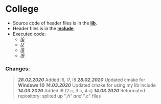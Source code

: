 # College

 * Source code of header files is in the [**lib**](https://github.com/katohawkei/College/blob/master/lib).
 * Header files is in the [**include**](https://github.com/katohawkei/College/blob/master/include).
 * Executed code:
    - [*l6*](https://github.com/katohawkei/College/blob/master/src/term2/l6)
    - [*l7*](https://github.com/katohawkei/College/blob/master/src/term2/l7)
    - [*l8*](https://github.com/katohawkei/College/blob/master/src/term2/l8)
    - [*l9*](https://github.com/katohawkei/College/blob/master/src/term2/l9/README.md)


### Changes:
  >***28.02.2020***     Added l6, l7, l8
  >***28.02.2020***     Updated cmake for **Windows 10**
  >***14.03.2020***     Updated cmake for using my lib include
  >***14.03.2020***     Added l9 (2.c, 3.c, 4.c)
  >***14.03.2020***     Reformated repository: splited up "*.h" and "*.c" files
